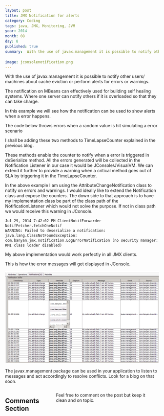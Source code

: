 ```yaml
---
layout: post
title: JMX Notification for alerts
category: Coding
tags: java, JMX, Monitoring, JVM
year: 2014
month: 08
day: 8
published: true
summary:  With the use of javax.management it is possible to notify other users/ machines about cache eviction or perform alerts for errors or warnings. The notification on MBeans can effectively used for building self healing systems. Where one server can notify others if it is overloaded so that they can take charge.

image: jconsolenotification.png
---
```

With the use of javax.management it is possible to notify other users/ machines about cache eviction or perform alerts for errors or warnings.

The notification on MBeans can effectively used for building self healing systems. Where one server can notify others if it is overloaded so that they can take charge.

In this example we will see how the notification can be used to show alerts when a error happens.

The code below throws errors when a random value is hit simulating a error scenario 

<script src="https://gist.github.com/vallur/a8afdfb52c2be8a9b53b.js"></script>

I shall be adding these two methods to TimeLapseCounter explained in the previous blog.

<script src="https://gist.github.com/vallur/85e32b04ebaabdafd203.js"></script>

These methods enable the counter to notify when a error is triggered in deSerialize method. All the errors generated will be collected in the Notification Listener in our case it would be JConsole/JVisualVM. We can extend it further to provide a warning when a critical method goes out of SLA by triggering it in the TimeLapseCounter.

In the above example I am using the AttributeChangeNotification class to notify on errors and warnings. I would ideally like to extend the Notification class and expose the counters. The down side to that approach is to have my implementation class be part of the class path of the NotificationListener which would not solve the purpose. If not in class path we would receive this warning in JConsole.

```
Jul 29, 2014 7:42:02 PM ClientNotifForwarder NotifFetcher.fetchOneNotif
WARNING: Failed to deserialize a notification: java.lang.ClassNotFoundException: com.banyan.jmx.notification.LogErrorNotification (no security manager: RMI class loader disabled)
```

My above implementation would work perfectly in all JMX clients.

This is how the error messages will get displayed in JConsole.

![JMX Monitoring](/img/posts/notification.png)

The javax.management package can be used in your application to listen to messages and act accordingly to resolve conflicts. Look for a blog on that soon.

<div class="row">	
    <div class="span9 columns">    
		<h2>Comments Section</h2>
	    <p>Feel free to comment on the post but keep it clean and on topic.</p>	
		<div id="disqus_thread"></div>
		<script type="text/javascript">
			/* * * CONFIGURATION VARIABLES: EDIT BEFORE PASTING INTO YOUR WEBPAGE * * */
			var disqus_shortname = 'vallur'; // required: replace example with your forum shortname
			var disqus_identifier = '{{ page.url }}';
			var disqus_url = 'http://erjjones.github.com{{ page.url }}';
			
			/* * * DON'T EDIT BELOW THIS LINE * * */
			(function() {
				var dsq = document.createElement('script'); dsq.type = 'text/javascript'; dsq.async = true;
				dsq.src = 'http://' + disqus_shortname + '.disqus.com/embed.js';
				(document.getElementsByTagName('head')[0] || document.getElementsByTagName('body')[0]).appendChild(dsq);
			})();
		</script>
		<noscript>Please enable JavaScript to view the <a href="http://disqus.com/?ref_noscript">comments powered by Disqus.</a></noscript>
		<a href="http://disqus.com" class="dsq-brlink">blog comments powered by <span class="logo-disqus">Disqus</span></a>
	</div>
</div>

<!-- Twitter -->
<script>!function(d,s,id){var js,fjs=d.getElementsByTagName(s)[0];if(!d.getElementById(id)){js=d.createElement(s);js.id=id;js.src="//platform.twitter.com/widgets.js";fjs.parentNode.insertBefore(js,fjs);}}(document,"script","twitter-wjs");</script>

<!-- Google + -->
<script type="text/javascript">
  (function() {
    var po = document.createElement('script'); po.type = 'text/javascript'; po.async = true;
    po.src = 'https://apis.google.com/js/plusone.js';
    var s = document.getElementsByTagName('script')[0]; s.parentNode.insertBefore(po, s);
  })();
</script>
